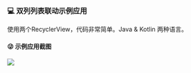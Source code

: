### 💻 双列列表联动示例应用

使用两个RecyclerView，代码非常简单。Java & Kotlin 两种语言。

#### 😜 示例应用截图

<img src="https://raw.githubusercontent.com/hujincan/Listlabs/blob/master/preview.gif"/>